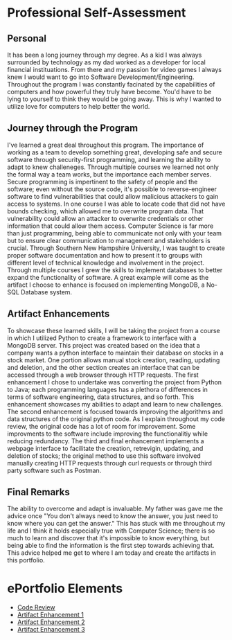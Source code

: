 # Professional Self-Assessment
## Personal 
It has been a long journey through my degree. As a kid I was always surrounded by technology as my dad worked as a developer for local financial instituations. From there and my passion for video games I always knew I would want to go into Software Development/Engineering. Throughout the program I was constantly facinated by the capabilities of computers and how powerful they truly have become. You'd have to be lying to yourself to think they would be going away. This is why I wanted to utilize love for computers to help better the world.

## Journey through the Program
I've learned a great deal throughout this program. The importance of working as a team to develop something great, developing safe and secure software through security-first programming, and learning the ability to adapt to knew challeneges. Through multiple courses we learned not only the formal way a team works, but the importance each member serves. Secure programming is impertinent to the safety of people and the software; even without the source code, it's possible to reverse-engineer software to find vulnerabilities that could allow malicious attackers to gain access to systems. In one course I was able to locate code that did not have bounds checking, which allowed me to overwrite program data. That vulnerability could allow an attacker to overwrite credentials or other information that could allow them access. Computer Science is far more than just programming, being able to communicate not only with your team but to ensure clear communication to management and stakeholders is crucial. Through Southern New Hampshire University, I was taught to create proper software documentation and how to present it to groups with different level of technical knowledge and involvement in the project. Through multiple courses I grew the skills to implement databases to better expand the functionality of software. A great example will come as the artifact I choose to enhance is focused on implementing MongoDB, a No-SQL Database system.

## Artifact Enhancements
To showcase these learned skills, I will be taking the project from a course in which I utilized Python to create a framework to interface with a MongoDB server. This project was created based on the idea that a company wants a python interface to maintain their database on stocks in a stock market. One portion allows manual stock creation, reading, updating and deletion, and the other section creates an interface that can be accessed through a web browser through HTTP requests. The first enhancement I chose to undertake was converting the project from Python to Java; each programming languages has a plethora of differences in terms of software engineering, data structures, and so forth. This enhancement showcases my abilities to adapt and learn to new challenges. The second enhancement is focused towards improving the algorithms and data structures of the original python code. As I explain throughout my code review, the original code has a lot of room for improvement. Some improvments to the software include improving the functionalitiy while reducing redundancy. The third and final enhancement implements a webpage interface to facilitate the creation, retrevigin, updating, and deletion of stocks; the original method to use this software involved manually creating HTTP requests through curl requests or through third party software such as Postman.

## Final Remarks
The ability to overcome and adapt is invaluable. My father was gave me the advice once "You don't always need to know the answer, you just need to know where you can get the answer." This has stuck with me throughout my life and I think it holds especially true with Computer Science; there is so much to learn and discover that it's impossible to know everything, but being able to find the information is the first step towards achieving that. This advice helped me get to where I am today and create the artifacts in this portfolio.

# ePortfolio Elements
- [Code Review](https://youtu.be/ApvjrFq6wMU)
- [Artifact Enhancement 1](enhancement_1/enhancement1.md)
- [Artifact Enhancement 2](enhancement_2/enhancement2.md)
- [Artifact Enhancement 3](enhancement_3/enhancement3.md)
